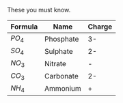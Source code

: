 These you must know.

| Formula  | Name      | Charge |
| -------- | --------- | ------ |
| $PO_{4}$ | Phosphate | 3-     |
| $SO_{4}$ | Sulphate  | 2-     |
| $NO_{3}$ | Nitrate   | -      |
| $CO_{3}$ | Carbonate | 2-     |
| $NH_{4}$ | Ammonium  | +      |

